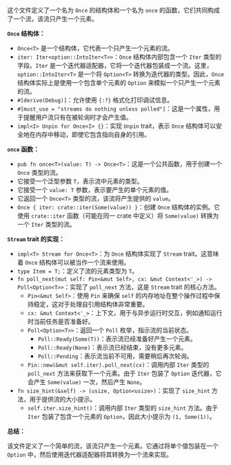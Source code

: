 这个文件定义了一个名为 `Once` 的结构体和一个名为 `once` 的函数，它们共同构成了一个流，该流只产生一个元素。

**`Once` 结构体：**

*   `Once<T>` 是一个结构体，它代表一个只产生一个元素的流。
*   `iter: Iter<option::IntoIter<T>>`：`Once` 结构体内部包含一个 `Iter` 类型的字段。`Iter` 是一个迭代器适配器，它将一个迭代器包装成一个流。这里，`option::IntoIter<T>` 是一个将 `Option<T>` 转换为迭代器的类型。因此，`Once` 结构体实际上是使用一个包含单个元素的 `Option` 来模拟一个只产生一个元素的流。
*   `#[derive(Debug)]`：允许使用 `{:?}` 格式化打印调试信息。
*   `#[must_use = "streams do nothing unless polled"]`：这是一个属性，用于提醒用户流只有在被轮询时才会产生值。
*   `impl<I> Unpin for Once<I> {}`：实现 `Unpin` trait，表示 `Once` 结构体可以安全地在内存中移动，即使它包含指向自身的引用。

**`once` 函数：**

*   `pub fn once<T>(value: T) -> Once<T>`：这是一个公共函数，用于创建一个 `Once` 类型的流。
*   它接受一个泛型参数 `T`，表示流中元素的类型。
*   它接受一个 `value: T` 参数，表示要产生的单个元素的值。
*   它返回一个 `Once<T>` 类型的流，该流将产生提供的 `value`。
*   `Once { iter: crate::iter(Some(value)) }`：创建 `Once` 结构体的实例。它使用 `crate::iter` 函数（可能在同一 crate 中定义）将 `Some(value)` 转换为一个 `Iter` 类型的流。

**`Stream` trait 的实现：**

*   `impl<T> Stream for Once<T>`：为 `Once` 结构体实现了 `Stream` trait。这意味着 `Once` 结构体可以被当作一个流来使用。
*   `type Item = T;`：定义了流的元素类型为 `T`。
*   `fn poll_next(mut self: Pin<&mut Self>, cx: &mut Context<'_>) -> Poll<Option<T>>`：实现了 `poll_next` 方法，这是 `Stream` trait 的核心方法。
    *   `Pin<&mut Self>`：使用 `Pin` 来确保 `self` 的内存地址在整个操作过程中保持稳定，这对于处理自引用结构体非常重要。
    *   `cx: &mut Context<'_>`：上下文，用于与异步运行时交互，例如通知运行时当前任务是否准备好。
    *   `Poll<Option<T>>`：返回一个 `Poll` 枚举，指示流的当前状态。
        *   `Poll::Ready(Some(T))`：表示流已经准备好产生一个元素。
        *   `Poll::Ready(None)`：表示流已经结束，没有更多元素。
        *   `Poll::Pending`：表示流当前不可用，需要稍后再次轮询。
    *   `Pin::new(&mut self.iter).poll_next(cx)`：调用内部 `Iter` 类型的 `poll_next` 方法来获取下一个元素。由于 `Iter` 包装了 `Option` 迭代器，它会产生 `Some(value)` 一次，然后产生 `None`。
*   `fn size_hint(&self) -> (usize, Option<usize>)`：实现了 `size_hint` 方法，用于提供流的大小提示。
    *   `self.iter.size_hint()`：调用内部 `Iter` 类型的 `size_hint` 方法。由于 `Iter` 包装了包含一个元素的 `Option`，因此大小提示为 `(1, Some(1))`。

**总结：**

该文件定义了一个简单的流，该流只产生一个元素。它通过将单个值包装在一个 `Option` 中，然后使用迭代器适配器将其转换为一个流来实现。

